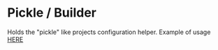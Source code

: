 # Pickle / Builder

Holds the "pickle" like projects configuration helper.
Example of usage [HERE](https://github.com/jobteaser/pickle)